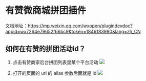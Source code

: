 # 有赞微商城拼团插件

文档地址：https://mp.weixin.qq.com/wxopen/plugindevdoc?appid=wx7264e79652f66bc9&token=1846183980&lang=zh_CN

## 如何在有赞的拼团活动id？

1. 点击有赞商家后台拼团列表里某个平台活动
![](https://img.yzcdn.cn/public_files/2018/07/31/6f18536c559e40514a0356c20da173fb.png)

2. 打开的页面的 url 的 alias 参数后面就是 id
![](https://img.yzcdn.cn/public_files/2018/07/31/601111d6fd6ced2067eac24b77feb6db.png)